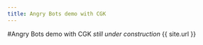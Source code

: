 ```yaml
---
title: Angry Bots demo with CGK
---
```


#Angry Bots demo with CGK
_still under construction_
{{ site.url }}

